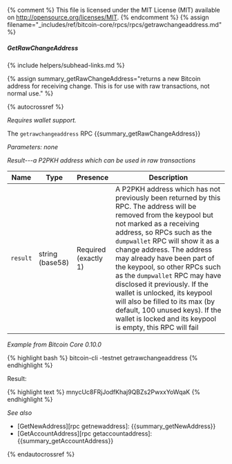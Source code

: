 {% comment %}
This file is licensed under the MIT License (MIT) available on
http://opensource.org/licenses/MIT.
{% endcomment %}
{% assign filename="_includes/ref/bitcoin-core/rpcs/rpcs/getrawchangeaddress.md" %}

##### GetRawChangeAddress
{% include helpers/subhead-links.md %}

{% assign summary_getRawChangeAddress="returns a new Bitcoin address for receiving change. This is for use with raw transactions, not normal use." %}

{% autocrossref %}

*Requires wallet support.*

The `getrawchangeaddress` RPC {{summary_getRawChangeAddress}}

*Parameters: none*

*Result---a P2PKH address which can be used in raw transactions*

| Name               | Type            | Presence                    | Description
|--------------------|-----------------|-----------------------------|----------------
| `result`           | string (base58) | Required<br>(exactly 1)     | A P2PKH address which has not previously been returned by this RPC.  The address will be removed from the keypool but not marked as a receiving address, so RPCs such as the `dumpwallet` RPC will show it as a change address.  The address may already have been part of the keypool, so other RPCs such as the `dumpwallet` RPC may have disclosed it previously.  If the wallet is unlocked, its keypool will also be filled to its max (by default, 100 unused keys).  If the wallet is locked and its keypool is empty, this RPC will fail

*Example from Bitcoin Core 0.10.0*

{% highlight bash %}
bitcoin-cli -testnet getrawchangeaddress
{% endhighlight %}

Result:

{% highlight text %}
mnycUc8FRjJodfKhaj9QBZs2PwxxYoWqaK
{% endhighlight %}

*See also*

* [GetNewAddress][rpc getnewaddress]: {{summary_getNewAddress}}
* [GetAccountAddress][rpc getaccountaddress]: {{summary_getAccountAddress}}

{% endautocrossref %}
